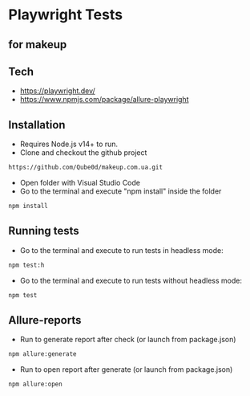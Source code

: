 # Playwright Tests
## for makeup

## Tech
- https://playwright.dev/
- https://www.npmjs.com/package/allure-playwright


## Installation

- Requires Node.js v14+ to run.
- Clone and checkout the github project

```sh
https://github.com/Qube0d/makeup.com.ua.git
```
- Open folder with Visual Studio Code
- Go to the terminal and execute "npm install" inside the  folder
```sh
npm install
```
## Running tests

- Go to the terminal and execute to run tests in headless mode:
```sh
npm test:h
```
- Go to the terminal and execute to run tests without headless mode:
```sh
npm test
```
## Allure-reports

- Run to generate report after check (or launch from package.json)
```sh
npm allure:generate
```
- Run to open report after generate (or launch from package.json)
```sh
npm allure:open
```